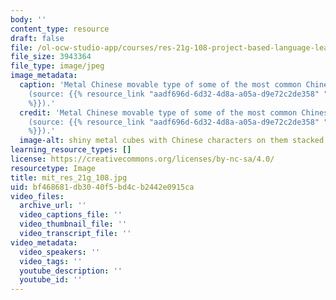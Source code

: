 ```yaml
---
body: ''
content_type: resource
draft: false
file: /ol-ocw-studio-app/courses/res-21g-108-project-based-language-learning-for-chinese-streamlined-ii-spring-2024/mit_res_21g_108.jpg
file_size: 3943364
file_type: image/jpeg
image_metadata:
  caption: 'Metal Chinese movable type of some of the most common Chinese surnames
    (source: {{% resource_link "aadf696d-6d32-4d8a-a05a-d9e72c2de358" "public domain"
    %}}).'
  credit: 'Metal Chinese movable type of some of the most common Chinese surnames
    (source: {{% resource_link "aadf696d-6d32-4d8a-a05a-d9e72c2de358" "public domain"
    %}}).'
  image-alt: shiny metal cubes with Chinese characters on them stacked on a shelf
learning_resource_types: []
license: https://creativecommons.org/licenses/by-nc-sa/4.0/
resourcetype: Image
title: mit_res_21g_108.jpg
uid: bf468681-db30-40f5-bd4c-b2442e0915ca
video_files:
  archive_url: ''
  video_captions_file: ''
  video_thumbnail_file: ''
  video_transcript_file: ''
video_metadata:
  video_speakers: ''
  video_tags: ''
  youtube_description: ''
  youtube_id: ''
---
```

